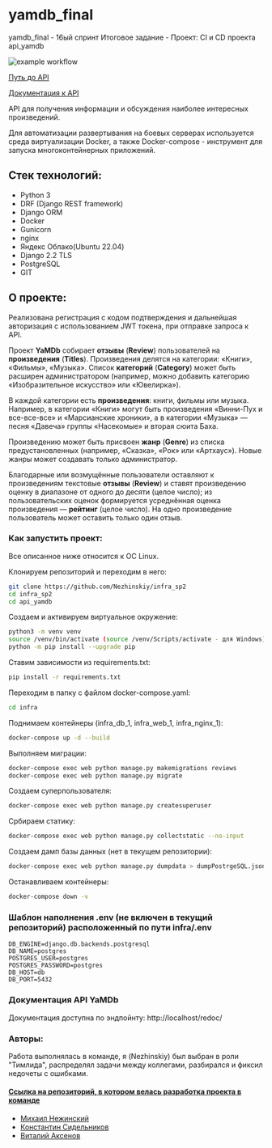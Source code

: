 # yamdb_final
yamdb_final - 16ый спринт
Итоговое задание - Проект: CI и CD проекта api_yamdb

![example workflow](https://github.com/Nezhinskiy/yamdb_final/actions/workflows/yamdb_workflow.yml/badge.svg)

[Путь до API](http://51.250.108.30/api/v1/)

[Документация к API](http://51.250.108.30/redoc/)

API для получения информации и обсуждения наиболее интересных произведений. 

Для автоматизации развертывания на боевых серверах используется среда виртуализации Docker, а также Docker-compose - инструмент для запуска многоконтейнерных приложений.

## Стек технологий:
- Python 3
- DRF (Django REST framework)
- Django ORM
- Docker
- Gunicorn
- nginx
- Яндекс Облако(Ubuntu 22.04)
- Django 2.2 TLS
- PostgreSQL
- GIT

## О проекте:
Реализована регистрация с кодом подтверждения и дальнейшая авторизация с использованием JWT токена, при отправке запроса к API. 

Проект **YaMDb** собирает **отзывы** (**Review**) пользователей на **произведения** (**Titles**). Произведения делятся на категории: «Книги», «Фильмы», «Музыка». Список **категорий** (**Category**) может быть расширен администратором (например, можно добавить категорию «Изобразительное искусство» или «Ювелирка»). 

В каждой категории есть **произведения**: книги, фильмы или музыка. Например, в категории «Книги» могут быть произведения «Винни-Пух и все-все-все» и «Марсианские хроники», а в категории «Музыка» — песня «Давеча» группы «Насекомые» и вторая сюита Баха. 

Произведению может быть присвоен **жанр** (**Genre**) из списка предустановленных (например, «Сказка», «Рок» или «Артхаус»). Новые жанры может создавать только администратор.

Благодарные или возмущённые пользователи оставляют к произведениям текстовые **отзывы** (**Review**) и ставят произведению оценку в диапазоне от одного до десяти (целое число); из пользовательских оценок формируется усреднённая оценка произведения — **рейтинг** (целое число). На одно произведение пользователь может оставить только один отзыв. 

### Как запустить проект:
Все описанное ниже относится к ОС Linux.

Клонируем репозиторий и переходим в него:
```bash 
git clone https://github.com/Nezhinskiy/infra_sp2 
cd infra_sp2 
cd api_yamdb 
```

Создаем и активируем виртуальное окружение:
```bash 
python3 -m venv venv 
source /venv/bin/activate (source /venv/Scripts/activate - для Windows) 
python -m pip install --upgrade pip 
``` 

Ставим зависимости из requirements.txt:
```bash 
pip install -r requirements.txt 
```

Переходим в папку с файлом docker-compose.yaml:
```bash 
cd infra 
```

Поднимаем контейнеры (infra_db_1, infra_web_1, infra_nginx_1):
```bash 
docker-compose up -d --build 
```

Выполняем миграции:
```bash 
docker-compose exec web python manage.py makemigrations reviews 
docker-compose exec web python manage.py migrate 
```

Создаем суперпользователя:
```bash 
docker-compose exec web python manage.py createsuperuser 
```

Србираем статику:
```bash 
docker-compose exec web python manage.py collectstatic --no-input 
```

Создаем дамп базы данных (нет в текущем репозитории):
```bash 
docker-compose exec web python manage.py dumpdata > dumpPostrgeSQL.json 
``` 

Останавливаем контейнеры:
```bash 
docker-compose down -v 
``` 

### Шаблон наполнения .env (не включен в текущий репозиторий) расположенный по пути infra/.env
``` 
DB_ENGINE=django.db.backends.postgresql 
DB_NAME=postgres 
POSTGRES_USER=postgres 
POSTGRES_PASSWORD=postgres 
DB_HOST=db 
DB_PORT=5432 
```

### Документация API YaMDb
Документация доступна по эндпойнту: http://localhost/redoc/ 

### Авторы:
 Работа выполнялась в команде, я (Nezhinskiy) был выбран в роли "Тимлида", распределял задачи между коллегами, разбирался и фиксил недочеты с ошибками. 

#### [Ссылка на репозиторий, в котором велась разработка проекта в команде](https://github.com/Nezhinskiy/api_yamdb) 

- [Михаил Нежинский](https://github.com/Nezhinskiy)
- [Константин Сидельников](https://github.com/sidelkin1)
- [Виталий Аксенов](https://github.com/SankakuSpace)
